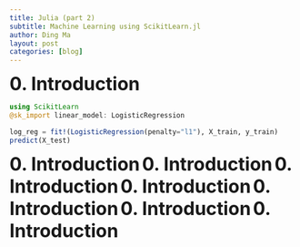 ```yaml
---
title: Julia (part 2)
subtitle: Machine Learning using ScikitLearn.jl
author: Ding Ma
layout: post
categories: [blog]
---
```


<span style="font-weight:bold;font-size:32px">0. Introduction</span>
```julia
using ScikitLearn
@sk_import linear_model: LogisticRegression

log_reg = fit!(LogisticRegression(penalty="l1"), X_train, y_train)
predict(X_test)
```










<span style="font-weight:bold;font-size:32px">0. Introduction</span>
<span style="font-weight:bold;font-size:32px">0. Introduction</span>
<span style="font-weight:bold;font-size:32px">0. Introduction</span>
<span style="font-weight:bold;font-size:32px">0. Introduction</span>
<span style="font-weight:bold;font-size:32px">0. Introduction</span>
<span style="font-weight:bold;font-size:32px">0. Introduction</span>
<span style="font-weight:bold;font-size:32px">0. Introduction</span>

